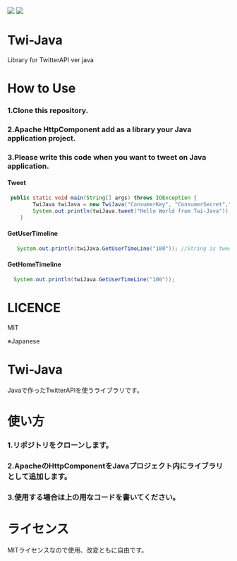 [![](http://img.shields.io/badge/license-MIT-blue.svg?style=flat-square)](https://github.com/ItinoseSan/Twi-Java/blob/master/TwitterAPI/LICENCE)
[![](https://img.shields.io/travis/ItinoseSan/Twi-Java.svg?style=flat-square)](https://travis-ci.org/ItinoseSan/Twi-Java)

# Twi-Java
Library for TwitterAPI ver java
# How to Use
### 1.Clone this repository.
### 2.Apache HttpComponent add as a library your Java application project.
### 3.Please write this code when you want to tweet on Java application.
#### Tweet
```Java
 public static void main(String[] args) throws IOException {
        TwiJava twiJava = new TwiJava("ConsumerKey", "ConsumerSecret","AccessToken", "AccessTokenSecret");
        System.out.println(twiJava.tweet("Hello World from Twi-Java"));
    }
```  
#### GetUserTimeline
```Java
   System.out.println(twiJava.GetUserTimeLine("100")); //String is tweet count 
```
#### GetHomeTimeline
```Java
  System.out.println(twiJava.GetUserTimeLine("100")); 
```
# LICENCE
MIT

※Japanese

# Twi-Java
Javaで作ったTwitterAPIを使うライブラリです。
# 使い方
### 1.リポジトリをクローンします。
### 2.ApacheのHttpComponentをJavaプロジェクト内にライブラリとして追加します。
### 3.使用する場合は上の用なコードを書いてください。
# ライセンス
MITライセンスなので使用、改変ともに自由です。

    
